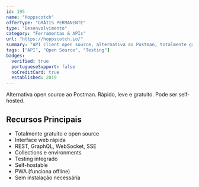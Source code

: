 ```yaml
---
id: 195
name: "Hoppscotch"
offerType: "GRÁTIS PERMANENTE"
type: "Desenvolvimento"
category: "Ferramentas & APIs"
url: "https://hoppscotch.io/"
summary: "API client open source, alternativa ao Postman, totalmente gratuito."
tags: ["API", "Open Source", "Testing"]
badges:
  verified: true
  portugueseSupport: false
  noCreditCard: true
  established: 2019
---
```


Alternativa open source ao Postman. Rápido, leve e gratuito. Pode ser self-hosted.

## Recursos Principais

- Totalmente gratuito e open source
- Interface web rápida
- REST, GraphQL, WebSocket, SSE
- Collections e environments
- Testing integrado
- Self-hostable
- PWA (funciona offline)
- Sem instalação necessária
